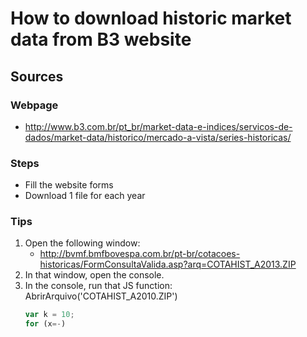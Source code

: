 # How to download historic market data from B3 website
## Sources
### Webpage
   * http://www.b3.com.br/pt_br/market-data-e-indices/servicos-de-dados/market-data/historico/mercado-a-vista/series-historicas/

### Steps
* Fill the website forms
* Download 1 file for each year


### Tips
1. Open the following window:
    * http://bvmf.bmfbovespa.com.br/pt-br/cotacoes-historicas/FormConsultaValida.asp?arq=COTAHIST_A2013.ZIP
2. In that window, open the console.
3. In the console, run that JS function: AbrirArquivo('COTAHIST_A2010.ZIP')
    ```javascript
    var k = 10;
    for (x=-)
    ```
